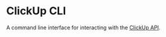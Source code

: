 # ClickUp CLI

A command line interface for interacting with the [ClickUp API](https://github.com/ClickUp/clickup-api).